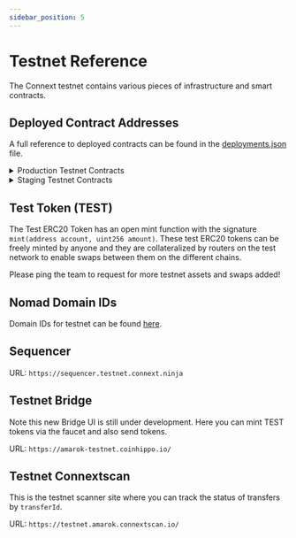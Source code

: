 ```yaml
---
sidebar_position: 5 
---
```


# Testnet Reference

The Connext testnet contains various pieces of infrastructure and smart contracts.

## Deployed Contract Addresses

A full reference to deployed contracts can be found in the [deployments.json](https://github.com/connext/nxtp/blob/main/packages/deployments/contracts/deployments.json) file.

<details>

  <summary>Production Testnet Contracts</summary>

  ### Goerli (chainId: 5, domainId: 1735353714)

  <table>
    <tbody>
      <tr>
        <th>Contract</th>
        <th>Address</th>
      </tr>
      <tr>
        <td>Test Token (TEST ERC20)</td>
        <td>
          <a href="https://goerli.etherscan.io/address/0x7ea6eA49B0b0Ae9c5db7907d139D9Cd3439862a1">
            0x7ea6eA49B0b0Ae9c5db7907d139D9Cd3439862a1
          </a>
        </td>
      </tr>
      <tr>
        <td>Wrapped Ether ERC20 (WETH) [canonical]</td>
        <td>
          <a href="https://goerli.etherscan.io/address/0xB4FBF271143F4FBf7B91A5ded31805e42b2208d6">
            0xB4FBF271143F4FBf7B91A5ded31805e42b2208d6
          </a>
        </td>
      </tr>
      <tr>
        <td>ConnextHandler</td>
        <td>
          <a href="https://louper.dev/diamond/0xB4C1340434920d70aD774309C75f9a4B679d801e?network=goerli">
            0xB4C1340434920d70aD774309C75f9a4B679d801e
          </a>
        </td>
      </tr>
      <tr>
        <td>TokenRegistry</td>
        <td>
          <a href="https://goerli.etherscan.io/address/0x3f95CEF37566D0B101b8F9349586757c5D1F2504">
            0x3f95CEF37566D0B101b8F9349586757c5D1F2504
          </a>
        </td>
      </tr>
      <tr>
        <td>PromiseRouter</td>
        <td>
          <a href="https://goerli.etherscan.io/address/0xD25575eD38fa0F168c9Ba4E61d887B6b3433F350">
            0xD25575eD38fa0F168c9Ba4E61d887B6b3433F350
          </a>
        </td>
      </tr>
    </tbody>
  </table>

  ### Optimism-Goerli (chainId: 420, domainId: 1735356532)

  <table>
    <tbody>
      <tr>
        <th>Contract</th>
        <th>Address</th>
      </tr>
      <tr>
        <td>Test Token (TEST ERC20)</td>
        <td>
          <a href="https://blockscout.com/optimism/goerli/address/0x68Db1c8d85C09d546097C65ec7DCBFF4D6497CbF">
            0x68Db1c8d85C09d546097C65ec7DCBFF4D6497CbF
          </a>
        </td>
      </tr>
      <tr>
        <td>Wrapped Ether ERC20 (madWETH) [representation]</td>
        <td>
          <a href="https://blockscout.com/optimism/goerli/address/0x6dC42a10F89Da5dAE486De606B1Dc4d8C5Ed1bfE">
            0x6dC42a10F89Da5dAE486De606B1Dc4d8C5Ed1bfE
          </a>
        </td>
      </tr>
      <tr>
        <td>Wrapped Ether ERC20 (WETH) [adopted]</td>
        <td>
          <a href="https://blockscout.com/optimism/goerli/address/0x4E283927E35b7118eA546Ef58Ea60bfF59E857DB">
            0x4E283927E35b7118eA546Ef58Ea60bfF59E857DB
          </a>
        </td>
      </tr>
      <tr>
        <td>ConnextHandler</td>
        <td>
          <a href="https://blockscout.com/optimism/goerli/address/0xe37f1f55eab648dA87047A03CB03DeE3d3fe7eC7">
            0xe37f1f55eab648dA87047A03CB03DeE3d3fe7eC7
          </a>
        </td>
      </tr>
      <tr>
        <td>TokenRegistry</td>
        <td>
          <a href="https://blockscout.com/optimism/goerli/address/0x67fE7B3a2f14c6AC690329D433578eEFE59954C8">
            0x67fE7B3a2f14c6AC690329D433578eEFE59954C8
          </a>
        </td>
      </tr>
      <tr>
        <td>PromiseRouter</td>
        <td>
          <a href="https://blockscout.com/optimism/goerli/address/0x7aA60f0D8E234EdCbcB119d0e569376E93431Ee2">
            0x7aA60f0D8E234EdCbcB119d0e569376E93431Ee2
          </a>
        </td>
      </tr>
    </tbody>
  </table>

</details>

<details>

  <summary>Staging Testnet Contracts</summary>

  ### Goerli (chainId: 5, domainId: 1735353714)

  <table>
    <tbody>
      <tr>
        <th>Contract</th>
        <th>Address</th>
      </tr>
      <tr>
        <td>Test Token (TEST ERC20)</td>
        <td>
          <a href="https://goerli.etherscan.io/address/0x7ea6eA49B0b0Ae9c5db7907d139D9Cd3439862a1">
            0x7ea6eA49B0b0Ae9c5db7907d139D9Cd3439862a1
          </a>
        </td>
      </tr>
      <tr>
        <td>Wrapped Ether ERC20 (WETH) [canonical]</td>
        <td>
          <a href="https://goerli.etherscan.io/address/0xB4FBF271143F4FBf7B91A5ded31805e42b2208d6">
            0xB4FBF271143F4FBf7B91A5ded31805e42b2208d6
          </a>
        </td>
      </tr>
      <tr>
        <td>ConnextHandler</td>
        <td>
          <a href="https://louper.dev/diamond/0x8664bE4C5C12c718838b5dCd8748B66F3A0f6A18?network=goerli">
            0x8664bE4C5C12c718838b5dCd8748B66F3A0f6A18
          </a>
        </td>
      </tr>
      <tr>
        <td>TokenRegistry</td>
        <td>
          <a href="https://goerli.etherscan.io/address/0x458a2AE80fbe7e043ec18b62515423e63Ee5cBed">
            0x458a2AE80fbe7e043ec18b62515423e63Ee5cBed
          </a>
        </td>
      </tr>
      <tr>
        <td>PromiseRouter</td>
        <td>
          <a href="https://goerli.etherscan.io/address/0x3E3d48C7636A446C59423C95A89F1dE40f3a1F22">
            0x3E3d48C7636A446C59423C95A89F1dE40f3a1F22
          </a>
        </td>
      </tr>
    </tbody>
  </table>

  ### Optimism-Goerli (chainId: 420, domainId: 1735356532)

  <table>
    <tbody>
      <tr>
        <th>Contract</th>
        <th>Address</th>
      </tr>
      <tr>
        <td>Test Token (TEST ERC20)</td>
        <td>
          <a href="https://blockscout.com/optimism/goerli/address/0x68Db1c8d85C09d546097C65ec7DCBFF4D6497CbF">
            0x68Db1c8d85C09d546097C65ec7DCBFF4D6497CbF
          </a>
        </td>
      </tr>
      <tr>
        <td>Wrapped Ether ERC20 (madWETH) [representation]</td>
        <td>
          <a href="https://blockscout.com/optimism/goerli/address/0x6dC42a10F89Da5dAE486De606B1Dc4d8C5Ed1bfE">
            0x6dC42a10F89Da5dAE486De606B1Dc4d8C5Ed1bfE
          </a>
        </td>
      </tr>
      <tr>
        <td>Wrapped Ether ERC20 (WETH) [adopted]</td>
        <td>
          <a href="https://blockscout.com/optimism/goerli/address/0x4200000000000000000000000000000000000006">
            0x4200000000000000000000000000000000000006
          </a>
        </td>
      </tr>
      <tr>
        <td>ConnextHandler</td>
        <td>
          <a href="https://blockscout.com/optimism/goerli/address/0xB7CF5324641bD9F82903504c56c9DE2193B4822F">
            0xB7CF5324641bD9F82903504c56c9DE2193B4822F
          </a>
        </td>
      </tr>
      <tr>
        <td>TokenRegistry</td>
        <td>
          <a href="https://blockscout.com/optimism/goerli/address/0x35d3a7C14de030dC9a1375009620c99369827a5E">
            0x35d3a7C14de030dC9a1375009620c99369827a5E
          </a>
        </td>
      </tr>
      <tr>
        <td>PromiseRouter</td>
        <td>
          <a href="https://blockscout.com/optimism/goerli/address/0xdd247dc5C3f446825FB00eA5bA074B6BAE8E2cae">
            0xdd247dc5C3f446825FB00eA5bA074B6BAE8E2cae
          </a>
        </td>
      </tr>
    </tbody>
  </table>

</details>

## Test Token (TEST)

The Test ERC20 Token has an open mint function with the signature `mint(address account, uint256 amount)`. These test ERC20 tokens can be freely minted by anyone and they are collateralized by routers on the test network to enable swaps between them on the different chains.

Please ping the team to request for more testnet assets and swaps added!

## Nomad Domain IDs

Domain IDs for testnet can be found [here](https://docs.nomad.xyz/developers/environments/domain-chain-ids).

## Sequencer

URL: `https://sequencer.testnet.connext.ninja`

## Testnet Bridge

Note this new Bridge UI is still under development. Here you can mint TEST tokens via the faucet and also send tokens. 

URL: `https://amarok-testnet.coinhippo.io/`

## Testnet Connextscan

This is the testnet scanner site where you can track the status of transfers by `transferId`. 

URL: `https://testnet.amarok.connextscan.io/`
